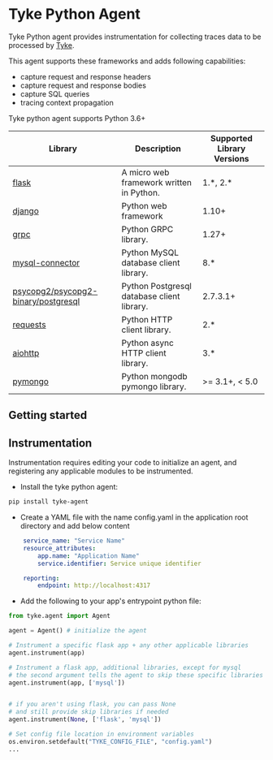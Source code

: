 # Tyke Python Agent

Tyke Python agent provides instrumentation for collecting traces data to be processed by [Tyke](https://tyke.ai/).

This agent supports these frameworks and adds following capabilities:

- capture request and response headers
- capture request and response bodies
- capture SQL queries
- tracing context propagation

Tyke python agent supports Python 3.6+

| Library | Description | Supported Library Versions|
|------|-------------| ---------------|
| [flask](https://flask.palletsprojects.com/en/1.1.x/api)|A micro web framework written in Python.| 1.\*, 2.\*|
| [django](https://docs.djangoproject.com/)|Python web framework | 1.10+|
| [grpc](https://grpc.github.io/grpc/python/)|Python GRPC library.| 1.27+|
| [mysql-connector](https://dev.mysql.com/doc/connector-python/en/)| Python MySQL database client library.| 8.\*|
| [psycopg2/psycopg2-binary/postgresql](https://www.psycopg.org/docs/)|Python Postgresql database client library. | 2.7.3.1+ |
| [requests](https://docs.python-requests.org/en/master/)|Python HTTP client library.| 2.\*|
| [aiohttp](https://docs.aiohttp.org/en/stable/)|Python async HTTP client library.| 3.\*|
| [pymongo](https://pymongo.readthedocs.io/en/stable/)|Python mongodb pymongo library.| >= 3.1+, < 5.0|

## Getting started

## Instrumentation

Instrumentation requires editing your code to initialize an agent, and registering any applicable modules to be instrumented.

- Install the tyke python agent:

```bash
pip install tyke-agent
```

- Create a YAML file with the name config.yaml in the application root directory and add below content

```yaml
    service_name: "Service Name"
    resource_attributes: 
        app.name: "Application Name"
        service.identifier: Service unique identifier

    reporting:
        endpoint: http://localhost:4317
```


- Add the following to your app's entrypoint python file:

```python
from tyke.agent import Agent

agent = Agent() # initialize the agent

# Instrument a specific flask app + any other applicable libraries
agent.instrument(app)

# Instrument a flask app, additional libraries, except for mysql
# the second argument tells the agent to skip these specific libraries from being instrumented
agent.instrument(app, ['mysql'])


# if you aren't using flask, you can pass None
# and still provide skip libraries if needed
agent.instrument(None, ['flask', 'mysql'])

# Set config file location in environment variables 
os.environ.setdefault("TYKE_CONFIG_FILE", "config.yaml")
...
```
